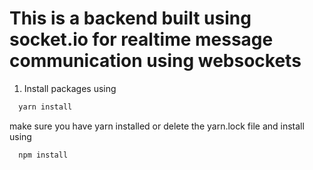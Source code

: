 # This is a backend built using socket.io for realtime message communication using websockets

1. Install packages using 
  ```javascript
    yarn install
  ```
  make sure you have yarn installed or delete the yarn.lock file and install using 
  ```javascript
    npm install
  ```
